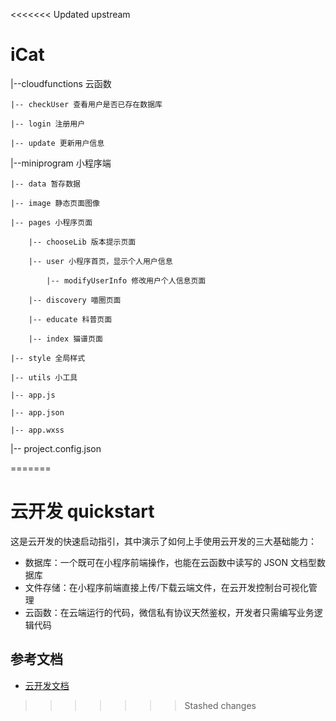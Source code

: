 <<<<<<< Updated upstream
# iCat
|--cloudfunctions 云函数

    |-- checkUser 查看用户是否已存在数据库
    
    |-- login 注册用户
    
    |-- update 更新用户信息
    
|--miniprogram 小程序端

    |-- data 暂存数据

    |-- image 静态页面图像

    |-- pages 小程序页面
    
        |-- chooseLib 版本提示页面

        |-- user 小程序首页，显示个人用户信息
        
            |-- modifyUserInfo 修改用户个人信息页面
        
        |-- discovery 喵圈页面

        |-- educate 科普页面

        |-- index 猫谱页面
    
    |-- style 全局样式

    |-- utils 小工具

    |-- app.js 
    
    |-- app.json 
    
    |-- app.wxss

|-- project.config.json
    
=======
# 云开发 quickstart

这是云开发的快速启动指引，其中演示了如何上手使用云开发的三大基础能力：

- 数据库：一个既可在小程序前端操作，也能在云函数中读写的 JSON 文档型数据库
- 文件存储：在小程序前端直接上传/下载云端文件，在云开发控制台可视化管理
- 云函数：在云端运行的代码，微信私有协议天然鉴权，开发者只需编写业务逻辑代码

## 参考文档

- [云开发文档](https://developers.weixin.qq.com/miniprogram/dev/wxcloud/basis/getting-started.html)

>>>>>>> Stashed changes
